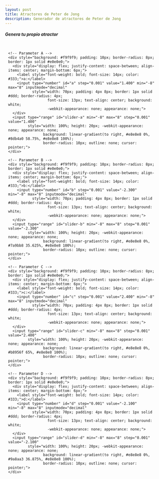 ```yaml
---
layout: post
title: Atractores de Peter de Jong
description: Generador de atractores de Peter de Jong
---
```

##### Genera tu propio atractor

<div style="padding: 10px; max-width: 100%; box-sizing: border-box;">
  <!-- Parameter Controls -->
  <div style="display: grid; gap: 12px; margin-bottom: 15px;">
    
    <!-- Parameter A -->
    <div style="background: #f9f9f9; padding: 10px; border-radius: 8px; border: 1px solid #e0e0e0;">
      <div style="display: flex; justify-content: space-between; align-items: center; margin-bottom: 6px;">
        <label style="font-weight: bold; font-size: 14px; color: #333;">a:</label>
        <input type="number" id="a" step="0.001" value="1.400" min="-8" max="8" inputmode="decimal" 
               style="width: 70px; padding: 4px 8px; border: 1px solid #ddd; border-radius: 4px; 
                      font-size: 13px; text-align: center; background: white; 
                      -webkit-appearance: none; appearance: none;">
      </div>
      <input type="range" id="slider-a" min="-8" max="8" step="0.001" value="1.400" 
             style="width: 100%; height: 20px; -webkit-appearance: none; appearance: none; 
                    background: linear-gradient(to right, #e8e8e8 0%, #8db4a0 58.75%, #e8e8e8 100%); 
                    border-radius: 10px; outline: none; cursor: pointer;">
    </div>
    
    <!-- Parameter B -->
    <div style="background: #f9f9f9; padding: 10px; border-radius: 8px; border: 1px solid #e0e0e0;">
      <div style="display: flex; justify-content: space-between; align-items: center; margin-bottom: 6px;">
        <label style="font-weight: bold; font-size: 14px; color: #333;">b:</label>
        <input type="number" id="b" step="0.001" value="-2.300" min="-8" max="8" inputmode="decimal" 
               style="width: 70px; padding: 4px 8px; border: 1px solid #ddd; border-radius: 4px; 
                      font-size: 13px; text-align: center; background: white; 
                      -webkit-appearance: none; appearance: none;">
      </div>
      <input type="range" id="slider-b" min="-8" max="8" step="0.001" value="-2.300" 
             style="width: 100%; height: 20px; -webkit-appearance: none; appearance: none; 
                    background: linear-gradient(to right, #e8e8e8 0%, #7a9bb8 35.625%, #e8e8e8 100%); 
                    border-radius: 10px; outline: none; cursor: pointer;">
    </div>
    
    <!-- Parameter C -->
    <div style="background: #f9f9f9; padding: 10px; border-radius: 8px; border: 1px solid #e0e0e0;">
      <div style="display: flex; justify-content: space-between; align-items: center; margin-bottom: 6px;">
        <label style="font-weight: bold; font-size: 14px; color: #333;">c:</label>
        <input type="number" id="c" step="0.001" value="2.400" min="-8" max="8" inputmode="decimal" 
               style="width: 70px; padding: 4px 8px; border: 1px solid #ddd; border-radius: 4px; 
                      font-size: 13px; text-align: center; background: white; 
                      -webkit-appearance: none; appearance: none;">
      </div>
      <input type="range" id="slider-c" min="-8" max="8" step="0.001" value="2.400" 
             style="width: 100%; height: 20px; -webkit-appearance: none; appearance: none; 
                    background: linear-gradient(to right, #e8e8e8 0%, #b8956f 65%, #e8e8e8 100%); 
                    border-radius: 10px; outline: none; cursor: pointer;">
    </div>
    
    <!-- Parameter D -->
    <div style="background: #f9f9f9; padding: 10px; border-radius: 8px; border: 1px solid #e0e0e0;">
      <div style="display: flex; justify-content: space-between; align-items: center; margin-bottom: 6px;">
        <label style="font-weight: bold; font-size: 14px; color: #333;">d:</label>
        <input type="number" id="d" step="0.001" value="-2.100" min="-8" max="8" inputmode="decimal" 
               style="width: 70px; padding: 4px 8px; border: 1px solid #ddd; border-radius: 4px; 
                      font-size: 13px; text-align: center; background: white; 
                      -webkit-appearance: none; appearance: none;">
      </div>
      <input type="range" id="slider-d" min="-8" max="8" step="0.001" value="-2.100" 
             style="width: 100%; height: 20px; -webkit-appearance: none; appearance: none; 
                    background: linear-gradient(to right, #e8e8e8 0%, #9a8aa3 36.875%, #e8e8e8 100%); 
                    border-radius: 10px; outline: none; cursor: pointer;">
    </div>
    
  </div>
  
</div>

<div id="warning" style="color: red; font-weight: bold; margin-top: 10px; display: none;">
  Los parámetros no son válidos.
</div>

<canvas id="canvas" style="background-color:#f8f8f8; margin-top: 15px; width: 100%; height: auto; max-width: 800px;"></canvas>

<style>
  /* Custom slider thumb styles for better mobile experience */
  input[type="range"]::-webkit-slider-thumb {
    -webkit-appearance: none;
    appearance: none;
    width: 18px;
    height: 18px;
    background: white;
    border: 2px solid #555;
    border-radius: 50%;
    cursor: pointer;
    box-shadow: 0 1px 4px rgba(0,0,0,0.2);
    transition: all 0.2s ease;
  }
  
  input[type="range"]::-webkit-slider-thumb:active {
    transform: scale(1.1);
    box-shadow: 0 2px 6px rgba(0,0,0,0.3);
  }
  
  input[type="range"]::-moz-range-thumb {
    width: 18px;
    height: 18px;
    background: white;
    border: 2px solid #555;
    border-radius: 50%;
    cursor: pointer;
    box-shadow: 0 1px 4px rgba(0,0,0,0.2);
    transition: all 0.2s ease;
  }
  
  input[type="range"]::-moz-range-thumb:active {
    transform: scale(1.1);
  }
  
  /* Input number styling for iOS */
  input[type="number"] {
    -webkit-border-radius: 4px;
    -moz-border-radius: 4px;
  }
  
  input[type="number"]:focus {
    border-color: #708090;
    box-shadow: 0 0 0 2px rgba(112, 128, 144, 0.2);
    outline: none;
  }
  
  /* Responsive adjustments for very small screens */
  @media (max-width: 320px) {
    div[style*="padding: 10px"] {
      padding: 8px !important;
    }
    
    div[style*="gap: 12px"] {
      gap: 10px !important;
    }
    
    input[type="number"] {
      width: 65px !important;
      font-size: 12px !important;
    }
  }
</style>

<script>
  let canvas = document.getElementById('canvas');
  let ctx = canvas.getContext('2d');
  
  function resizeCanvas() {
    const size = Math.min(window.innerWidth - 20, 800);
    canvas.width = size;
    canvas.height = size;
  }
  
  window.addEventListener('resize', () => {
    resizeCanvas();
    draw();
  });
  
  function draw() {
    resizeCanvas();
    const a = parseFloat(document.getElementById('a').value);
    const b = parseFloat(document.getElementById('b').value);
    const c = parseFloat(document.getElementById('c').value);
    const d = parseFloat(document.getElementById('d').value);
    const warning = document.getElementById('warning');
    warning.style.display = 'none';
    
    ctx.fillStyle = '#f8f8f8';
    ctx.fillRect(0, 0, canvas.width, canvas.height);
    
    const width = canvas.width;
    const height = canvas.height;
    const n = 500000;
    const xVals = new Array(n);
    const yVals = new Array(n);
    
    let x = 0.1, y = 0.1;
    let minX = Infinity, maxX = -Infinity;
    let minY = Infinity, maxY = -Infinity;
    
    try {
      for (let i = 0; i < n; i++) {
        const newX = Math.sin(a * y) - Math.cos(b * x);
        const newY = Math.sin(c * x) - Math.cos(d * y);
        x = newX;
        y = newY;
        xVals[i] = x;
        yVals[i] = y;
        
        if (!isFinite(x) || !isFinite(y)) throw 'NaN detected';
        
        if (i > 100) {
          minX = Math.min(minX, x);
          maxX = Math.max(maxX, x);
          minY = Math.min(minY, y);
          maxY = Math.max(maxY, y);
        }
      }
    } catch (e) {
      warning.style.display = 'block';
      return;
    }
    
    const rangeX = maxX - minX;
    const rangeY = maxY - minY;
    const scale = 0.9 * Math.min(width / rangeX, height / rangeY);
    const offsetX = width / 2 - scale * (minX + maxX) / 2;
    const offsetY = height / 2 - scale * (minY + maxY) / 2;
    
    ctx.fillStyle = '#2c3e50';
    ctx.globalAlpha = 0.4;
    
    for (let i = 0; i < n; i++) {
      const px = scale * xVals[i] + offsetX;
      const py = scale * yVals[i] + offsetY;
      ctx.fillRect(px, py, 0.3, 0.3);
    }
    
    ctx.globalAlpha = 1.0;
  }
  
  // Sync sliders with input boxes
  function syncSliderToInput(param) {
    const input = document.getElementById(param);
    const slider = document.getElementById('slider-' + param);
    
    input.addEventListener('input', function() {
      let value = parseFloat(this.value);
      if (isNaN(value)) value = 0;
      value = Math.max(-8, Math.min(8, value));
      slider.value = value;
      updateSliderBackground(param, value);
      draw(); // Automatically redraw when input changes
    });
    
    slider.addEventListener('input', function() {
      const value = parseFloat(this.value);
      input.value = value.toFixed(3);
      updateSliderBackground(param, value);
      draw(); // Automatically redraw when slider changes
    });
  }
  
  // Update slider background to show current position
  function updateSliderBackground(param, value) {
    const slider = document.getElementById('slider-' + param);
    const percentage = ((value + 8) / 16) * 100;
    
    const colors = {
      'a': '#8db4a0',
      'b': '#7a9bb8', 
      'c': '#b8956f',
      'd': '#9a8aa3'
    };
    
    const color = colors[param];
    slider.style.background = `linear-gradient(to right, #e8e8e8 0%, ${color} ${percentage}%, #e8e8e8 100%)`;
  }
  
  // Initialize synchronization for all parameters
  ['a', 'b', 'c', 'd'].forEach(param => {
    syncSliderToInput(param);
    const value = parseFloat(document.getElementById(param).value);
    updateSliderBackground(param, value);
  });
  
  // Add haptic feedback for iOS (if supported)
  if ('vibrate' in navigator) {
    document.querySelectorAll('input[type="range"]').forEach(slider => {
      slider.addEventListener('input', () => {
        navigator.vibrate(10); // Light haptic feedback
      });
    });
  }
  
  // Initial draw
  draw();
</script>
